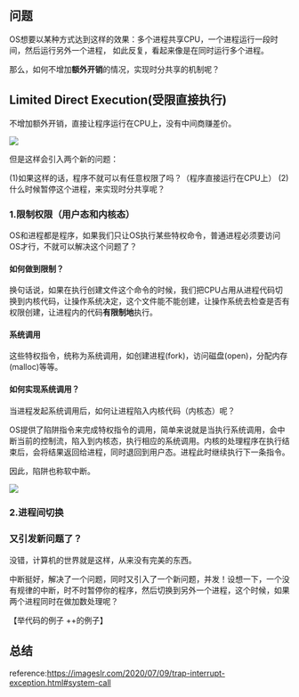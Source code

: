 ## 问题

OS想要以某种方式达到这样的效果：多个进程共享CPU，一个进程运行一段时间，然后运行另外一个进程， 如此反复，看起来像是在同时运行多个进程。

那么，如何不增加**额外开销**的情况，实现时分共享的机制呢？

## Limited Direct Execution(受限直接执行)

不增加额外开销，直接让程序运行在CPU上，没有中间商赚差价。

![](pic/LDE(unlimited).png)

但是这样会引入两个新的问题：

(1)如果这样的话，程序不就可以有任意权限了吗？（程序直接运行在CPU上）
(2)什么时候暂停这个进程，来实现时分共享呢？

### 1.限制权限（用户态和内核态）

OS和进程都是程序，如果我们只让OS执行某些特权命令，普通进程必须要访问OS才行，不就可以解决这个问题了？

#### 如何做到限制？
换句话说，如果在执行创建文件这个命令的时候，我们把CPU占用从进程代码切换到内核代码，让操作系统决定，这个文件能不能创建，让操作系统去检查是否有权限创建，让进程内的代码**有限制地**执行。

#### 系统调用
这些特权指令，统称为系统调用，如创建进程(fork)，访问磁盘(open)，分配内存(malloc)等等。

#### 如何实现系统调用？
当进程发起系统调用后，如何让进程陷入内核代码（内核态）呢？

OS提供了陷阱指令来完成特权指令的调用，简单来说就是当执行系统调用，会中断当前的控制流，陷入到内核态，执行相应的系统调用。内核的处理程序在执行结束后，会将结果返回给进程，同时退回到用户态。进程此时继续执行下一条指令。

因此，陷阱也称软中断。

![](pic/LDE.jpg)

### 2.进程间切换


### 又引发新问题了？

没错，计算机的世界就是这样，从来没有完美的东西。

中断挺好，解决了一个问题，同时又引入了一个新问题，并发！设想一下，一个没有规律的中断，时不时暂停你的程序，然后切换到另外一个进程，这个时候，如果两个进程同时在做加数处理呢？

【举代码的例子 ++的例子】
## 总结

reference:https://imageslr.com/2020/07/09/trap-interrupt-exception.html#system-call